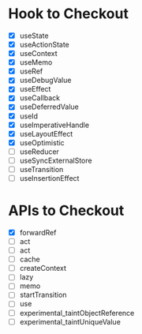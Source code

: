 # Hook to Checkout

- [x] useState
- [x] useActionState
- [x] useContext
- [x] useMemo
- [x] useRef
- [x] useDebugValue
- [x] useEffect
- [x] useCallback
- [x] useDeferredValue
- [x] useId
- [x] useImperativeHandle
- [x] useLayoutEffect
- [x] useOptimistic
- [ ] useReducer
- [ ] useSyncExternalStore
- [ ] useTransition
- [ ] useInsertionEffect

# APIs to Checkout

- [x] forwardRef
- [ ] act
- [ ] act
- [ ] cache
- [ ] createContext
- [ ] lazy
- [ ] memo
- [ ] startTransition
- [ ] use
- [ ] experimental_taintObjectReference
- [ ] experimental_taintUniqueValue

